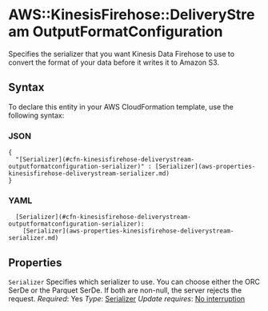 # AWS::KinesisFirehose::DeliveryStream OutputFormatConfiguration<a name="aws-properties-kinesisfirehose-deliverystream-outputformatconfiguration"></a>

Specifies the serializer that you want Kinesis Data Firehose to use to convert the format of your data before it writes it to Amazon S3\.

## Syntax<a name="aws-properties-kinesisfirehose-deliverystream-outputformatconfiguration-syntax"></a>

To declare this entity in your AWS CloudFormation template, use the following syntax:

### JSON<a name="aws-properties-kinesisfirehose-deliverystream-outputformatconfiguration-syntax.json"></a>

```
{
  "[Serializer](#cfn-kinesisfirehose-deliverystream-outputformatconfiguration-serializer)" : [Serializer](aws-properties-kinesisfirehose-deliverystream-serializer.md)
}
```

### YAML<a name="aws-properties-kinesisfirehose-deliverystream-outputformatconfiguration-syntax.yaml"></a>

```
  [Serializer](#cfn-kinesisfirehose-deliverystream-outputformatconfiguration-serializer):
    [Serializer](aws-properties-kinesisfirehose-deliverystream-serializer.md)
```

## Properties<a name="aws-properties-kinesisfirehose-deliverystream-outputformatconfiguration-properties"></a>

`Serializer`  <a name="cfn-kinesisfirehose-deliverystream-outputformatconfiguration-serializer"></a>
Specifies which serializer to use\. You can choose either the ORC SerDe or the Parquet SerDe\. If both are non\-null, the server rejects the request\.
*Required*: Yes
*Type*: [Serializer](aws-properties-kinesisfirehose-deliverystream-serializer.md)
*Update requires*: [No interruption](https://docs.aws.amazon.com/AWSCloudFormation/latest/UserGuide/using-cfn-updating-stacks-update-behaviors.html#update-no-interrupt)
